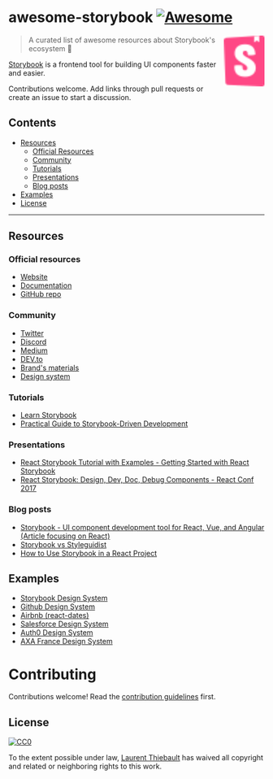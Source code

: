 # awesome-storybook [![Awesome](https://awesome.re/badge.svg)](https://awesome.re)

[<img src="storybook-logo.svg" align="right" width="80">](https://storybook.js.org)

> A curated list of awesome resources about Storybook's ecosystem :art:

[Storybook](https://storybook.js.org) is a frontend tool for building UI components faster and easier.

Contributions welcome. Add links through pull requests or create an issue to start a discussion.

## Contents

- [Resources](#resources)
  - [Official Resources](#official-resources)
  - [Community](#community)
  - [Tutorials](#tutorials)
  - [Presentations](#presentations)
  - [Blog posts](#blog-posts)
- [Examples](#examples)
- [License](#license)

---

## Resources

### Official resources

- [Website](https://storybook.js.org)
- [Documentation](https://storybook.js.org/docs/basics/introduction/)
- [GitHub repo](https://github.com/storybooks)

### Community

- [Twitter](https://twitter.com/storybookjs)
- [Discord](https://discordapp.com/invite/UUt2PJb)
- [Medium](https://medium.com/storybookjs)
- [DEV.to](https://dev.to/t/storybook)
- [Brand's materials](https://github.com/storybooks/brand)
- [Design system](https://storybooks-official.netlify.com)

### Tutorials

- [Learn Storybook](https://www.learnstorybook.com/)
- [Practical Guide to Storybook-Driven Development](https://dzone.com/articles/practical-guide-to-storybook-driven-development)

### Presentations

- [React Storybook Tutorial with Examples - Getting Started with React Storybook](https://www.youtube.com/watch?v=E2c183LS4lA)
- [React Storybook: Design, Dev, Doc, Debug Components - React Conf 2017](https://www.youtube.com/watch?v=PF0Vi-iIyoo)

### Blog posts

- [Storybook - UI component development tool for React, Vue, and Angular (Article focusing on React)](https://dev.to/madhusudhansrinivas/storybook---ui-component-development-tool-for-react-vue-and-angular-article-focusing-on-react-29od)
- [Storybook vs Styleguidist](https://blog.hichroma.com/storybook-vs-styleguidist-2bd93d6dcc06)
- [How to Use Storybook in a React Project](https://blog.bam.tech/developper-news/use-storybook-react-project)

## Examples

- [Storybook Design System](https://storybooks-official.netlify.com)
- [Github Design System](https://primer.github.io/storybook/)
- [Airbnb (react-dates)](https://airbnb.io/react-dates/)
- [Salesforce Design System](https://mashmatrix.github.io/react-lightning-design-system/)
- [Auth0 Design System](https://auth0-cosmos.now.sh/sandbox/)
- [AXA France Design System](https://axaguildev.github.io/react-toolkit/v1.1.0/storybook/)

# Contributing

Contributions welcome! Read the [contribution guidelines](CONTRIBUTING.md) first.

## License

[![CC0](http://mirrors.creativecommons.org/presskit/buttons/88x31/svg/cc-zero.svg)](https://creativecommons.org/publicdomain/zero/1.0/)

To the extent possible under law, [Laurent Thiebault](https://lauthieb.github.io) has waived all copyright and related or neighboring rights to this work.
